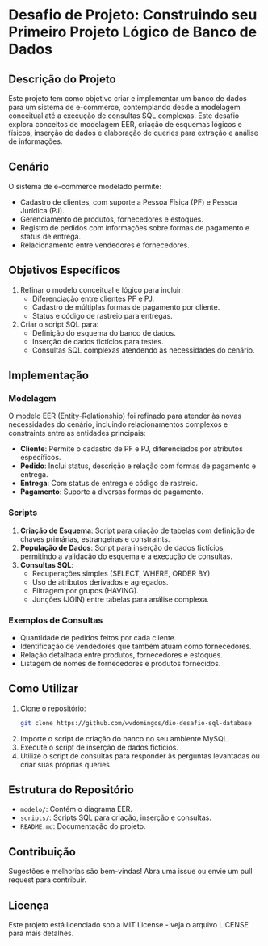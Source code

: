 # Desafio de Projeto: Construindo seu Primeiro Projeto Lógico de Banco de Dados

## Descrição do Projeto
Este projeto tem como objetivo criar e implementar um banco de dados para um sistema de e-commerce, contemplando desde a modelagem conceitual até a execução de consultas SQL complexas. Este desafio explora conceitos de modelagem EER, criação de esquemas lógicos e físicos, inserção de dados e elaboração de queries para extração e análise de informações.

## Cenário
O sistema de e-commerce modelado permite:

- Cadastro de clientes, com suporte a Pessoa Física (PF) e Pessoa Jurídica (PJ).
- Gerenciamento de produtos, fornecedores e estoques.
- Registro de pedidos com informações sobre formas de pagamento e status de entrega.
- Relacionamento entre vendedores e fornecedores.

## Objetivos Específicos
1. Refinar o modelo conceitual e lógico para incluir:
   - Diferenciação entre clientes PF e PJ.
   - Cadastro de múltiplas formas de pagamento por cliente.
   - Status e código de rastreio para entregas.
2. Criar o script SQL para:
   - Definição do esquema do banco de dados.
   - Inserção de dados fictícios para testes.
   - Consultas SQL complexas atendendo às necessidades do cenário.

## Implementação

### Modelagem
O modelo EER (Entity-Relationship) foi refinado para atender às novas necessidades do cenário, incluindo relacionamentos complexos e constraints entre as entidades principais:

- **Cliente**: Permite o cadastro de PF e PJ, diferenciados por atributos específicos.
- **Pedido**: Inclui status, descrição e relação com formas de pagamento e entrega.
- **Entrega**: Com status de entrega e código de rastreio.
- **Pagamento**: Suporte a diversas formas de pagamento.

### Scripts
1. **Criação de Esquema**: Script para criação de tabelas com definição de chaves primárias, estrangeiras e constraints.
2. **População de Dados**: Script para inserção de dados fictícios, permitindo a validação do esquema e a execução de consultas.
3. **Consultas SQL**:
   - Recuperações simples (SELECT, WHERE, ORDER BY).
   - Uso de atributos derivados e agregados.
   - Filtragem por grupos (HAVING).
   - Junções (JOIN) entre tabelas para análise complexa.

### Exemplos de Consultas
- Quantidade de pedidos feitos por cada cliente.
- Identificação de vendedores que também atuam como fornecedores.
- Relação detalhada entre produtos, fornecedores e estoques.
- Listagem de nomes de fornecedores e produtos fornecidos.

## Como Utilizar
1. Clone o repositório:
   ```bash
   git clone https://github.com/wvdomingos/dio-desafio-sql-database
   ```
2. Importe o script de criação do banco no seu ambiente MySQL.
3. Execute o script de inserção de dados fictícios.
4. Utilize o script de consultas para responder às perguntas levantadas ou criar suas próprias queries.

## Estrutura do Repositório
- `modelo/`: Contém o diagrama EER.
- `scripts/`: Scripts SQL para criação, inserção e consultas.
- `README.md`: Documentação do projeto.

## Contribuição
Sugestões e melhorias são bem-vindas! Abra uma issue ou envie um pull request para contribuir.

## Licença
Este projeto está licenciado sob a MIT License - veja o arquivo LICENSE para mais detalhes.

